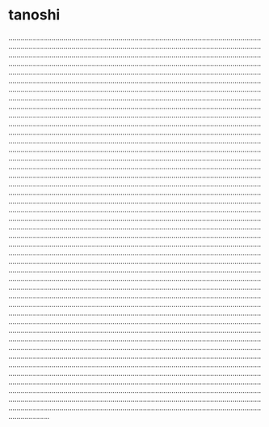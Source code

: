 # tanoshi

....................................................................................................................................................................................................................................................................................................................................................................................................................................................................................................................................................................................................................................................................................................................................................................................................................................................................................................................................................................................................................................................................................................................................................................................................................................................................................................................................................................................................................................................................................................................................................................................................................................................................................................................................................................................................................................................................................................................................................................................................................................................................................................................................................................................................................................................................................................................................................................................................................................................................................................................................................................................................................................................................................................................................................................................................................................................................................................................................................................................................................................................................................................................................................................................................................................................................................................................................................................................................................................................................................................................................................................................................................................................................................................................................................................................................................................................................................................................................................................................................................................................................................................................................................................................................................................................................................................................................................................................................................................................................................................................................................................................................................................................................................................................................................................................................................................................................................................................................................................................................................................................................................................................................................................................................................................................................................................................................................................................................................................................................................................................................................................................................................................................................................................